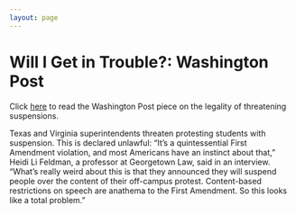 ```yaml
---
layout: page
---
```


Will I Get in Trouble?: Washington Post
=================

Click [here](https://www.washingtonpost.com/news/grade-point/wp/2018/02/21/a-texas-school-superintendent-threatens-to-suspend-students-protesting-gun-laws-but-thats-not-legal/?utm_term=.f41d05342e04) to read the Washington Post piece on the legality of threatening suspensions.

Texas and Virginia superintendents threaten protesting students with suspension. This is declared unlawful: “It’s a quintessential First Amendment violation, and most Americans have an instinct about that,” Heidi Li Feldman, a professor at Georgetown Law, said in an interview. “What’s really weird about this is that they announced they will suspend people over the content of their off-campus protest. Content-based restrictions on speech are anathema to the First Amendment. So this looks like a total problem.”
